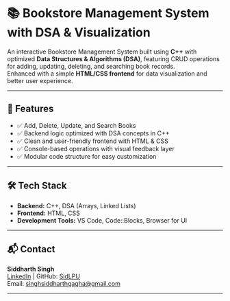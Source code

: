# 📚 Bookstore Management System with DSA & Visualization

An interactive Bookstore Management System built using **C++** with optimized **Data Structures & Algorithms (DSA)**, featuring CRUD operations for adding, updating, deleting, and searching book records.  
Enhanced with a simple **HTML/CSS frontend** for data visualization and better user experience.

---

## 🚀 Features

- ✅ Add, Delete, Update, and Search Books
- ✅ Backend logic optimized with DSA concepts in C++
- ✅ Clean and user-friendly frontend with HTML & CSS
- ✅ Console-based operations with visual feedback layer
- ✅ Modular code structure for easy customization

---

## 🛠️ Tech Stack

- **Backend:** C++, DSA (Arrays, Linked Lists)
- **Frontend:** HTML, CSS
- **Development Tools:** VS Code, Code::Blocks, Browser for UI

---

## 📬 Contact

**Siddharth Singh**  
[LinkedIn](https://www.linkedin.com/in/siddharth-singh-rajput) | GitHub: [SidLPU](https://github.com/siddhart3000)  
Email: singhsiddharthgagha@gmail.com

---

